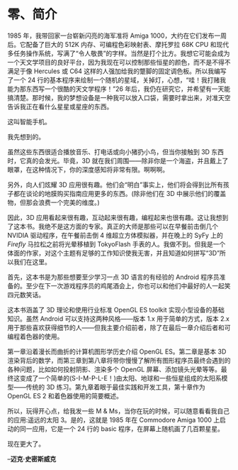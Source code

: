 # 零、简介

1985 年，我带回家一台崭新闪亮的海军准将 Amiga 1000，大约在它们发布一周后。它配备了巨大的 512K 内存、可编程色彩映射表、摩托罗拉 68K CPU 和现代多任务操作系统，写满了“令人敬畏”的字样。当然是打个比方。我想它可能会成为一个天文学项目的良好平台，因为我现在可以控制那些恒星的颜色，而不是不得不满足于像 Hercules 或 C64 这样的人强加给我的蹩脚的固定调色板。所以我编写了一个 24 行的基本程序来绘制一个随机的星域，关掉灯，心想，“哇！我打赌我能为那东西写一个很酷的天文学程序！”26 年后，我仍在研究它，并希望有一天能搞清楚。那时候，我的梦想设备是一种我可以放入口袋，需要时拿出来，对准天空告诉我正在看什么星星或星座的东西。

这叫智能手机。

我先想到的。

虽然这些东西很适合播放音乐、打电话或向小猪扔小鸟，但当你接触到 3D 东西时，它真的会发光。毕竟，3D 就在我们周围——除非你是一个海盗，并且戴上了眼罩，在这种情况下，你的深度感知将非常有限。啊啊啊。

另外，向人们炫耀 3D 应用很有趣。他们会“明白”事实上，他们将会得到比所有孩子都在谈论的地膜购买指南应用更多的东西。(除非他们在 3D 中展示他们的覆盖物，但那会浪费一个完美的维度。)

因此，3D 应用看起来很有趣，互动起来很有趣，编程起来也很有趣。这让我想到了这本书。我绝不是这方面的专家。真正的大师是那些可以在早餐前击倒几个 NVIDIA 驱动程序，在午餐前击倒 4 维超立方体模拟器，并在晚上的 SyFy 上的 *Firefly* 马拉松之前将光晕移植到 TokyoFlash 手表的人。我做不到。但我是一个体面的作家，对这个主题有足够的工作知识使我无害，并且知道如何拼写“3D”所以我们在这里。

首先，这本书是为那些想要至少学习一点 3D 语言的有经验的 Android 程序员准备的。至少在下一次游戏程序员的鸡尾酒会上，你也可以和他们中最好的人一起笑四元数笑话。

这本书涵盖了 3D 理论和使用行业标准 OpenGL ES toolkit 实现小型设备的基础知识。虽然 Android 可以支持这两种风格——版本 1.x 用于简单的方式，版本 2.x 用于那些喜欢获得细节的人——但我主要介绍前者，除了在最后一章介绍后者和可编程着色器的使用。

第一章沿着漫长而曲折的计算机图形学历史介绍 OpenGL ES。第二章是基本 3D 渲染背后的数学，而第三章到第八章将带你慢慢了解所有图形程序员最终会遇到的各种问题，比如如何投射阴影、渲染多个 OpenGL 屏幕、添加镜头光晕等等。最终这变成了一个简单的(S-I-M-P-L-E！)由太阳、地球和一些恒星组成的太阳系模型——传统的 3D 练习。第九章着眼于最佳实践和开发工具，第十章作为 OpenGL ES 2 和着色器使用的简要概述。

所以，玩得开心点，给我发一些 M & Ms，当你在玩的时候，可以随意看看我自己的应用:遥远的太阳 3。是的，这就是 1985 年在 Commodore Amiga 1000 上启动的同一应用，它是一个 24 行的 basic 程序，在屏幕上随机画了几百颗星星。

现在更大了。

–**迈克·史密斯威克**